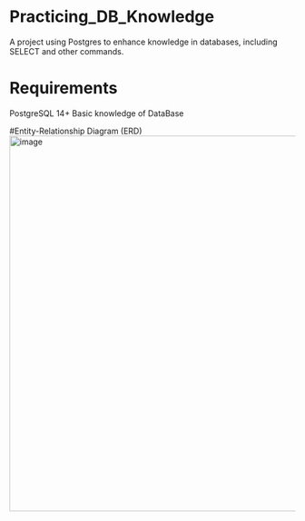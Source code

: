 # Practicing_DB_Knowledge
A project using Postgres to enhance knowledge in databases, including SELECT and other commands.


# Requirements
PostgreSQL 14+
Basic knowledge of DataBase


#Entity-Relationship Diagram (ERD)
<img width="662" alt="image" src="https://github.com/PedroFurigo/Practicing_DB_Knowledge/assets/110186700/ef25d2ff-f77a-4552-9a7c-5b25acae0f35">
